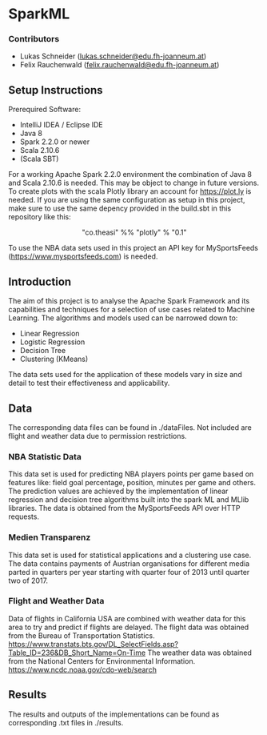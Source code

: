 # SparkML

### Contributors
* Lukas Schneider (lukas.schneider@edu.fh-joanneum.at)
* Felix Rauchenwald (felix.rauchenwald@edu.fh-joanneum.at)

## Setup Instructions
Prerequired Software:
* IntelliJ IDEA / Eclipse IDE
* Java 8
* Spark 2.2.0 or newer
* Scala 2.10.6
* (Scala SBT)

For a working Apache Spark 2.2.0 environment the combination of Java 8 and Scala 2.10.6 is needed. This may be object to change in future versions.
To create plots with the scala Plotly library an account for https://plot.ly is needed. If you are using the same configuration as setup in this project, make sure to use the same depency provided in the build.sbt in this repository like this:
<p align="center">"co.theasi" %% "plotly" % "0.1"</p>

To use the NBA data sets used in this project an API key for MySportsFeeds (https://www.mysportsfeeds.com) is needed. 

## Introduction
The aim of this project is to analyse the Apache Spark Framework and its capabilities and techniques for a selection of use cases related to Machine Learning. The algorithms and models used can be narrowed down to:
* Linear Regression
*	Logistic Regression
*	Decision Tree
*	Clustering (KMeans)

The data sets used for the application of these models vary in size and detail to test their effectiveness and applicability.  

## Data
The corresponding data files can be found in ./dataFiles. Not included are flight and weather data due to permission restrictions. 

### NBA Statistic Data
This data set is used for predicting NBA players points per game based on features like: field goal percentage, position, minutes per game and others. The prediction values are achieved by the implementation of linear regression and decision tree algorithms built into the spark ML and MLlib libraries. The data is obtained from the MySportsFeeds API over HTTP requests. 

### Medien Transparenz
This data set is used for statistical applications and a clustering use case. The data contains payments of Austrian organisations for different media parted in quarters per year starting with quarter four of 2013 until quarter two of 2017. 

### Flight and Weather Data
Data of flights in California USA are combined with weather data for this area to try and predict if flights are delayed. The flight data was obtained from the Bureau of Transportation Statistics.
https://www.transtats.bts.gov/DL_SelectFields.asp?Table_ID=236&DB_Short_Name=On-Time
The weather data was obtained from the National Centers for Environmental Information.
https://www.ncdc.noaa.gov/cdo-web/search

## Results
The results and outputs of the implementations can be found as corresponding .txt files in ./results.
